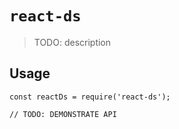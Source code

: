 # `react-ds`

> TODO: description

## Usage

```
const reactDs = require('react-ds');

// TODO: DEMONSTRATE API
```
